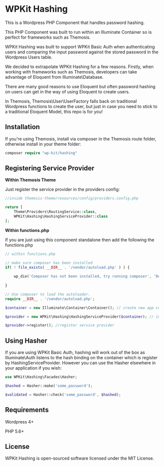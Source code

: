 # WPKit Hashing

This is a Wordpress PHP Component that handles password hashing. 

This PHP Component was built to run within an Illuminate Container so is perfect for frameworks such as Themosis.

WPKit Hashing was built to support WPKit Basic Auth when authenticating users and comparing the input password against the stored password in the Wordpress Users table.

We decided to extrapolate WPKit Hashing for a few reasons. Firstly, when working with frameworks such as Themosis, developers can take advantage of Eloquent from Illuminate\Database. 

There are many good reasons to use Eloquent but often password hashing on users can get in the way of using Eloquent to create users.

In Themosis, Themosis\User\UserFactory falls back on traditional Wordpress functions to create the user, but just in case you need to stick to a traditional Eloquent Model, this repo is for you!

## Installation

If you're using Themosis, install via composer in the Themosis route folder, otherwise install in your theme folder:

```php
composer require "wp-kit/hashing"
```

## Registering Service Provider

**Within Themosis Theme**

Just register the service provider in the providers config:

```php
//inside themosis-theme/resources/config/providers.config.php

return [
    Theme\Providers\RoutingService::class,
    WPKit\Hashing\HashingServiceProvider::class
];
```

**Within functions.php**

If you are just using this component standalone then add the following the functions.php

```php
// within functions.php

// make sure composer has been installed
if( ! file_exists( __DIR__ . '/vendor/autoload.php' ) ) {
	
	wp_die('Composer has not been installed, try running composer', 'Dependancy Error');
	
}

// Use composer to load the autoloader.
require __DIR__ . '/vendor/autoload.php';

$container = new Illuminate\Container\Container(); // create new app container

$provider = new WPKit\Hashing\HashingServiceProvider($container); // inject into service provider

$provider->register(); //register service provider
```


## Using Hasher

If you are using WPKit Basic Auth, hashing will work out of the box as Illuminate\Auth listens to the hash binding on the container which is register by HashingServiceProvider. However you can use the Hasher elsewhere in your application if you wish:

```php
use WPKit\Hashing\Facades\Hasher;

$hashed = Hasher::make('some_password');

$validated = Hasher::check('some_password', $hashed);
```

## Requirements

Wordpress 4+

PHP 5.6+

## License

WPKit Hashing is open-sourced software licensed under the MIT License.
